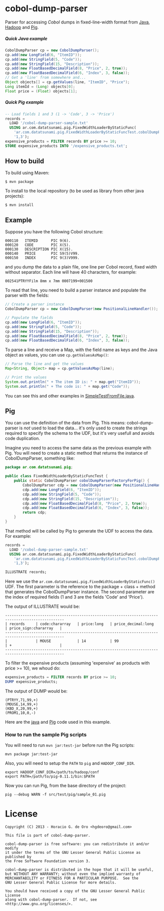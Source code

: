 cobol-dump-parser
=================

Parser for accessing *Cobol* dumps in fixed-line-width format from
[Java](http://www.java.com/), [Hadoop](https://hadoop.apache.org/) and [Pig](https://pig.apache.org/).

##### Quick Java example

```java
CobolDumpParser cp = new CobolDumpParser();
cp.add(new LongField(6, "ItemID"));
cp.add(new StringField(5, "Code"));
cp.add(new StringField(15, "Description"));
cp.add(new FloatBasedDecimalField(8, "Price", 2, true));
cp.add(new FloatBasedDecimalField(6, "Index", 3, false));
// Get a 'line' from somewhere and...
Object objects[] = cp.getValues(line, "ItemID", "Price");
Long itemId = (Long) objects[0];
Float price = (Float) objects[1];
```

##### Quick Pig example

```sql
-- Load fields 1 and 3 (1 -> 'Code', 3 -> 'Price')
records =
  LOAD '/cobol-dump-parser-sample.txt'
  USING ar.com.datatsunami.pig.FixedWidthLoaderByStaticFunc(
    'ar.com.datatsunami.pig.FixedWidthLoaderByStaticFuncTest.cobolDumpParserFactoryForPig',
    '1,3');
expensive_products = FILTER records BY price >= 10;
STORE expensive_products INTO '/expensive_products.txt';
```

## How to build

To build using Maven:

    $ mvn package

To install to the local repository (to be used as library from other java projects):

    $ mvn install

## Example

Suppose you have the following Cobol structure:

```cobol
000110   ITEMID      PIC 9(6).
000120   CODE        PIC X(5).
000130   DESCRIPTION PIC X(15).
000140   PRICE       PIC S9(5)V99.
000150   INDEX       PIC 9(3)V999.
```

and you dump the data to a plain file, one line per Cobol record, fixed width without separator. Each line will have 40 characters, for example:

    002541PTRYYFilm 8mm x 7mm 0007199+001500

To read that line, you need to build a parser instance and populate the parser with the fields:

```java
// Create a parser instance
CobolDumpParser cp = new CobolDumpParser(new PositionalLineHandler());

// Populate the fields
cp.add(new LongField(6, "ItemID"));
cp.add(new StringField(5, "Code"));
cp.add(new StringField(15, "Description"));
cp.add(new FloatBasedDecimalField(8, "Price", 2, true));
cp.add(new FloatBasedDecimalField(6, "Index", 3, false));
```

To parse a line and receive a Map, with the field name as keys and the Java object as values, you can use `cp.getValuesAsMap()`:

```java
// Parse the line and get the values
Map<String, Object> map = cp.getValuesAsMap(line);

// Print the values
System.out.println(" + The item ID is: " + map.get("ItemID"));
System.out.println(" + The code is: " + map.get("Code"));
```

You can see this and other examples in [SimpleTestFromFile.java](src/test/java/ar/com/datatsunami/bigdata/cobol/SimpleTestFromFile.java).

## Pig

You can use the definition of the data from Pig. This means: cobol-dump-parser is *not* used to load the data... it's only used to create the strings required to specify the schema to the UDF, but it's very usefull and avoids code duplication.

Imagine you need to access the same data as the previous example with Pig. You will need to create a static method that returns the instance of CobolDumpParser, something like:

```java
package ar.com.datatsunami.pig;

public class FixedWidthLoaderByStaticFuncTest {
	public static CobolDumpParser cobolDumpParserFactoryForPig() {
		CobolDumpParser cdp = new CobolDumpParser(new PositionalLineHandler());
		cdp.add(new LongField(6, "ItemID"));
		cdp.add(new StringField(5, "Code"));
		cdp.add(new StringField(15, "Description"));
		cdp.add(new FloatBasedDecimalField(8, "Price", 2, true));
		cdp.add(new FloatBasedDecimalField(6, "Index", 3, false));
		return cdp;
	}
}
```

That method will be called by Pig to generate the UDF to access the data. For example:

```sql
records =
  LOAD '/cobol-dump-parser-sample.txt'
  USING ar.com.datatsunami.pig.FixedWidthLoaderByStaticFunc(
    'ar.com.datatsunami.pig.FixedWidthLoaderByStaticFuncTest.cobolDumpParserFactoryForPig',
    '1,3');

ILLUSTRATE records;
```

Here we use the `ar.com.datatsunami.pig.FixedWidthLoaderByStaticFunc()` UDF. The first parameter is
the reference to the package + class + method that generates the CobolDumpParser instance. The second
parameter are the index of required fields (1 and 3 are the fields 'Code' and 'Price').

The output of ILLUSTRATE would be:

```
-------------------------------------------------------------------------------------------------
| records     | code:chararray   | price:long   | price_decimal:long   | price_sign:chararray   | 
-------------------------------------------------------------------------------------------------
|             | MOUSE            | 14           | 99                   | +                      | 
-------------------------------------------------------------------------------------------------
```

To filter the expensive products (assuming 'expensive' as products with price >= 10), we whoud do:

```sql
expensive_products = FILTER records BY price >= 10;
DUMP expensive_products;
```

The output of DUMP would be:

```
(PTRYY,71,99,+)
(MOUSE,14,99,+)
(KBD_X,20,99,+)
(PROM1,10,0,-)
```

Here are the [java](src/test/java/ar/com/datatsunami/pig/FixedWidthLoaderByStaticFuncTest.java)
and [Pig](src/test/pig/sample_03_dump_expensive_products.pig) code used in this example.

### How to run the sample Pig scripts

You will need to run `mvn jar:test-jar` before run the Pig scripts:

```shell
mvn package jar:test-jar
```

Also, you will need to setup the `PATH` to `pig` and `HADOOP_CONF_DIR`.

```shell
export HADOOP_CONF_DIR=/path/to/hadoop/conf
export PATH=/path/to/pig-0.11.1/bin:$PATH
```

Now you can run Pig, from the base directory of the project:

```shell
pig --debug WARN -f src/test/pig/sample_01.pig
```

<!--

## Hadoop

To avoid converting to String(), and use Hadoop's Text instances:

	// Taken from src/test/java/ar/com/datatsunami/bigdata/cobol/linehandler/PositionalLineHandlerForHadoopTest.java

	// setup() { ... }
	
	Text OUTPUT_KEY = new Text();
	Text OUTPUT_VALUE = new Text();
	
	int cobolFieldWithKey = cp.getFieldIndexFromFieldName("Code");
	int cobolFieldWithValue = cp.getFieldIndexFromFieldName("Description");
	
	// map() { ... }
	
	Text inputValue = LineHandlerTestUtils.line1AsText;
	
	cp.copyValueToText(inputValue, cobolFieldWithKey, OUTPUT_KEY);
	cp.copyValueToText(inputValue, cobolFieldWithValue, OUTPUT_VALUE);

TODO: add example with `PositionalLineHandler` + `CobolDumpParser.getItemsValues()`


## Performance

Using `CobolDumpParser.getItemsWithLabels()` I've processed a dump with 45.000.000 lines (> 8GB) and took 6 minutes.

Using `PositionalLineHandler` and `CobolDumpParser.getItemsValues()` I've processed the same dump (45.000.000 lines) and took 3 minutes 45 seconds.

TODO: check performance of `copyItemsValuesByFieldIndexes(Text text, int[] fieldIndexes, Text[] out)`. That method uses Text's byte[] buffers, avoiding converting to String.

-->

# License

    Copyright (C) 2013 - Horacio G. de Oro <hgdeoro@gmail.com>

    This file is part of cobol-dump-parser.

    cobol-dump-parser is free software: you can redistribute it and/or modify
    it under the terms of the GNU Lesser General Public License as published by
    the Free Software Foundation version 3.

    cobol-dump-parser is distributed in the hope that it will be useful,
    but WITHOUT ANY WARRANTY; without even the implied warranty of
    MERCHANTABILITY or FITNESS FOR A PARTICULAR PURPOSE.  See the
    GNU Lesser General Public License for more details.

    You should have received a copy of the GNU Lesser General Public License
    along with cobol-dump-parser.  If not, see <http://www.gnu.org/licenses/>.

